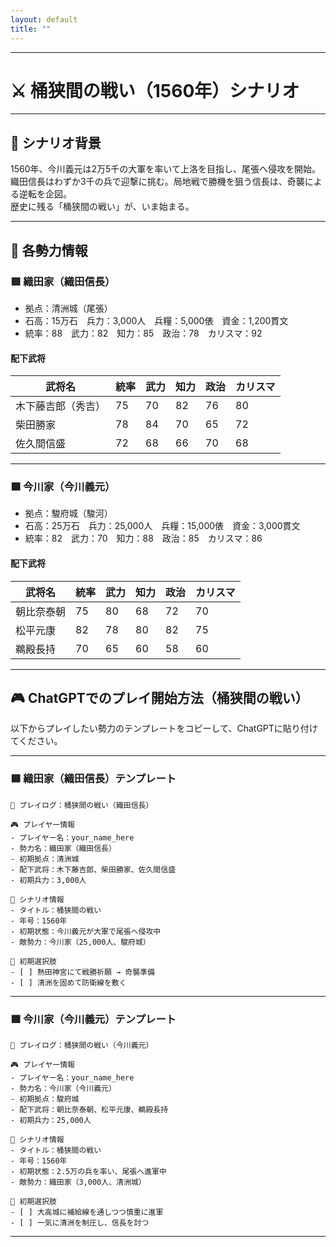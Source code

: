 ```yaml
---
layout: default
title: ""
---
```

    
---

# ⚔️ 桶狭間の戦い（1560年）シナリオ

---

## 📘 シナリオ背景

1560年、今川義元は2万5千の大軍を率いて上洛を目指し、尾張へ侵攻を開始。  
織田信長はわずか3千の兵で迎撃に挑む。局地戦で勝機を狙う信長は、奇襲による逆転を企図。  
歴史に残る「桶狭間の戦い」が、いま始まる。

---

## 🧠 各勢力情報

### 🟥 織田家（織田信長）

- 拠点：清洲城（尾張）
- 石高：15万石　兵力：3,000人　兵糧：5,000俵　資金：1,200貫文
- 統率：88　武力：82　知力：85　政治：78　カリスマ：92

#### 配下武将

| 武将名         | 統率 | 武力 | 知力 | 政治 | カリスマ |
|----------------|------|------|------|--------|-----------|
| 木下藤吉郎（秀吉） | 75   | 70   | 82   | 76   | 80        |
| 柴田勝家         | 78   | 84   | 70   | 65   | 72        |
| 佐久間信盛       | 72   | 68   | 66   | 70   | 68        |

---

### 🟩 今川家（今川義元）

- 拠点：駿府城（駿河）
- 石高：25万石　兵力：25,000人　兵糧：15,000俵　資金：3,000貫文
- 統率：82　武力：70　知力：88　政治：85　カリスマ：86

#### 配下武将

| 武将名     | 統率 | 武力 | 知力 | 政治 | カリスマ |
|------------|------|------|------|--------|-----------|
| 朝比奈泰朝 | 75   | 80   | 68   | 72   | 70        |
| 松平元康   | 82   | 78   | 80   | 82   | 75        |
| 鵜殿長持   | 70   | 65   | 60   | 58   | 60        |

---

## 🎮 ChatGPTでのプレイ開始方法（桶狭間の戦い）

以下からプレイしたい勢力のテンプレートをコピーして、ChatGPTに貼り付けてください。

---

### 🟥 織田家（織田信長）テンプレート

```
📝 プレイログ：桶狭間の戦い（織田信長）

🎮 プレイヤー情報
- プレイヤー名：your_name_here
- 勢力名：織田家（織田信長）
- 初期拠点：清洲城
- 配下武将：木下藤吉郎、柴田勝家、佐久間信盛
- 初期兵力：3,000人

📘 シナリオ情報
- タイトル：桶狭間の戦い
- 年号：1560年
- 初期状態：今川義元が大軍で尾張へ侵攻中
- 敵勢力：今川家（25,000人、駿府城）

🎯 初期選択肢
- [ ] 熱田神宮にて戦勝祈願 → 奇襲準備
- [ ] 清洲を固めて防衛線を敷く
```

---

### 🟩 今川家（今川義元）テンプレート

```
📝 プレイログ：桶狭間の戦い（今川義元）

🎮 プレイヤー情報
- プレイヤー名：your_name_here
- 勢力名：今川家（今川義元）
- 初期拠点：駿府城
- 配下武将：朝比奈泰朝、松平元康、鵜殿長持
- 初期兵力：25,000人

📘 シナリオ情報
- タイトル：桶狭間の戦い
- 年号：1560年
- 初期状態：2.5万の兵を率い、尾張へ進軍中
- 敵勢力：織田家（3,000人、清洲城）

🎯 初期選択肢
- [ ] 大高城に補給線を通しつつ慎重に進軍
- [ ] 一気に清洲を制圧し、信長を討つ
```

---
